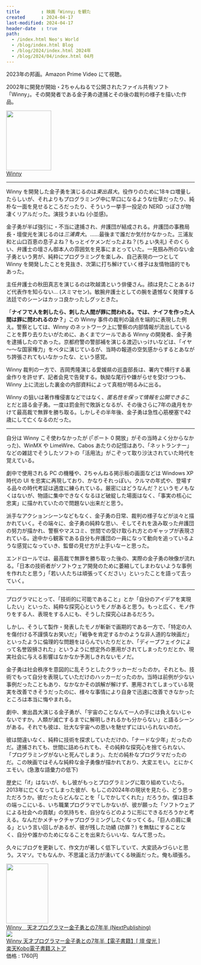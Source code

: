```yaml
---
title        : 映画「Winny」を観た
created      : 2024-04-17
last-modified: 2024-04-17
header-date  : true
path:
  - /index.html Neo's World
  - /blog/index.html Blog
  - /blog/2024/index.html 2024年
  - /blog/2024/04/index.html 04月
---
```


2023年の邦画。Amazon Prime Video にて視聴。

2002年に開発が開始・2ちゃんねるで公開されたファイル共有ソフト「Winny」。その開発者である金子勇の逮捕とその後の裁判の様子を描いた作品。

<div class="ad-amazon">
  <div class="ad-amazon-image">
    <a href="https://www.amazon.co.jp/dp/B0CHB1LV5V?tag=neos21-22&amp;linkCode=osi&amp;th=1&amp;psc=1">
      <img src="https://m.media-amazon.com/images/I/51lH8RerYFL._SL160_.jpg" width="120" height="160">
    </a>
  </div>
  <div class="ad-amazon-info">
    <div class="ad-amazon-title">
      <a href="https://www.amazon.co.jp/dp/B0CHB1LV5V?tag=neos21-22&amp;linkCode=osi&amp;th=1&amp;psc=1">Winny</a>
    </div>
  </div>
</div>

-----

Winny を開発した金子勇を演じるのは*東出昌大*。役作りのために18キロ増量したらしいが、それよりもプログラミング中に早口になるような仕草だったり、純朴な一面を見せるところだったり、そういう一挙手一投足の NERD っぽさが物凄くリアルだった。演技うまいね (小並感)。

金子勇が半ば強引に・不当に逮捕され、弁護団が結成される。弁護団の事務局長・壇俊光を演じるのは*三浦貴大*。……最後まで誰だか気付かなかった。三浦友和と山口百恵の息子よね？もっとイケメンだったよね？(ちょい失礼) そのくらい、弁護士の壇さん御本人の雰囲気を見事にまとっていた。一見掴み所のない金子勇という男が、純粋にプログラミングを楽しみ、自己表現の一つとして Winny を開発したことを見抜き、次第に打ち解けていく様子は友情物語的でもあった。

主任弁護士の秋田真志を演じるのは吹越満という俳優さん。顔は見たことあるけど代表作を知らない… (スミマセン)。敏腕弁護士としての腕を遺憾なく発揮する法廷でのシーンはカッコ良かったしグッときた。

「**ナイフで人を刺したら、刺した人間が罪に問われる。では、ナイフを作った人間は罪に問われるのか？**」この Winny 事件の裁判の論点を端的に表現した例え。警察としては、Winny のネットワーク上に警察の内部情報が流出していることを葬り去りたいがために、あくまでツールである Winny の開発者、金子勇を逮捕したのであった。京都府警の警部補を演じる渡辺いっけいなどは、「イヤ～～な国家権力」をベタに演じているが、当時の報道の空気感からするとあながち誇張されてもいなかったな、という感覚。

Winny 裁判の一方で、吉岡秀隆演じる愛媛県の巡査部長は、署内で横行する裏金作りを許せず、記者会見で告発する。執拗な尾行や嫌がらせを受けつつも、Winny 上に流出した裏金の内部資料によって真相が明るみに出る。

Winny の狙いは著作権侵害などではなく、*匿名性を保って情報を公開できる*ことだと語る金子勇。一度は罰金刑で敗訴となるが、その後さらに7年の歳月をかけて最高裁で無罪を勝ち取る。しかしその半年後、金子勇は急性心筋梗塞で42歳にして亡くなるのだった。

-----

自分は Winny こそ使わなかったが (「ポート 0 開放」がその当時よく分からなかった)、WinMX や LimeWire、Cabos あたりの記憶はあり、「ネットランナー」などの雑誌でそうしたソフトの「活用法」がこぞって取り沙汰されていた時代を覚えている。

劇中で使用される PC の機種や、2ちゃんねる掲示板の画面などは Windows XP 時代の UI を忠実に再現しており、かなりそれっぽい。クルマの年式や、登場する品々の時代考証は適度に練られている。厳密にはどうなんだ？というモノもなくはないが、物語に集中できなくなるほど破綻した場面はなく、「事実の核心に忠実」に描かれていたので問題ない出来だと思う。

派手なアクションシーンなどもなく、金子勇の日常、裁判の様子などが淡々と描かれていく。その端々に、金子勇の純粋な思い、そしてそれを汲み取った弁護団の努力が描かれ、警察やマスコミ、世間での受け取られ方とのギャップが表現されている。途中から観客である自分も弁護団の一員になって動向を追っているような感覚になっていき、監督の見せ方が上手いなーと思った。

エンドロールでは、最高裁で無罪を勝ち取った後の、実際の金子勇の映像が流れる。「日本の技術者がソフトウェア開発のために萎縮してしまわないような事例を作れたと思う」「若い人たちは頑張ってください」といったことを語って去っていく。

-----

プログラマにとって、「技術的に可能であること」とか「自分のアイデアを実現したい」といった、純粋な探究心というモノがあると思う。もっと広く、モノ作りをする人、表現をする人にも、そうした探究心はあるだろう。

しかし、そうして製作・発表したモノが斬新で画期的である一方で、「特定の人を傷付ける不謹慎なお笑いだ」「戦争を肯定するかのような非人道的な映画だ」といったように倫理的な問題をはらんでいたりだとか、「ディープフェイクによって名誉毀損された」というように想定外の悪用がされてしまったりだとか、現実社会に与える影響はなかなか予測しきれないモノだ。

金子勇は社会秩序を意図的に乱そうとしたクラッカーだったのか。それとも、技術でもって自分を表現していただけのハッカーだったのか。当時は前例が少ない事例だったこともあり、なかなかその誤解が解けず、悪用されてしまっている現実を改善できそうだったのに、様々な事情により自身で迅速に改善できなかったところは本当に悔やまれる。

劇中、東出昌大演じる金子勇が、「宇宙のことなんて一人の手には負えないじゃないですか。人類が滅亡するまでに解明しきれるかも分からない」と語るシーンがある。それでも彼は、壮大な宇宙への思いを馳せずにはいられないのだ。

彼は間違いなく、純粋に技術を探求していただけの、「ナードな少年」だったのだ。逮捕されても、世間に詰められても、その純粋な探究心を捨てられない、「プログラミングがないと死んでしまう」、ただの純朴なプログラマだったのだ。この映画ではそんな純粋な金子勇像が描かれており、大変エモい。とにかくエモい。(急激な語彙力の低下)

歴史に「if」はないが、もし彼がもっとプログラミングに取り組めていたら。2013年に亡くなってしまった彼が、もしこの2024年の現状を見たら、どう思っただろうか。彼だったらどんなことを「しでかしてくれた」だろうか。僕は日本の端っこにいる、いち職業プログラマでしかないが、彼が願った「ソフトウェアによる社会への貢献」の気持ちを、自分ならどのように形にできるだろうかと考える。なんだかメチャクチャプログラミングしたくなってくる。「巨人の肩に乗る」という言い回しがあるが、彼が残した功績 (功罪？) を無駄にすることなく、自分や誰かのためになることを出来たらいいな、なんて思った。

久々にブログを更新して、作文力が著しく低下していて、大変読みづらいと思う。スマソ。でもなんか、不思議と活力が湧いてくる映画だった。俺も頑張ろ。

<div class="ad-amazon">
  <div class="ad-amazon-image">
    <a href="https://www.amazon.co.jp/dp/B0875KDMCF?tag=neos21-22&amp;linkCode=osi&amp;th=1&amp;psc=1">
      <img src="https://m.media-amazon.com/images/I/512C96-z2fL._SL160_.jpg" width="112" height="160">
    </a>
  </div>
  <div class="ad-amazon-info">
    <div class="ad-amazon-title">
      <a href="https://www.amazon.co.jp/dp/B0875KDMCF?tag=neos21-22&amp;linkCode=osi&amp;th=1&amp;psc=1">Winny　天才プログラマー金子勇との7年半 (NextPublishing)</a>
    </div>
  </div>
</div>

<div class="ad-rakuten">
  <div class="ad-rakuten-image">
    <a href="https://hb.afl.rakuten.co.jp/hgc/g00reb42.waxycf23.g00reb42.waxyd080/?pc=https%3A%2F%2Fitem.rakuten.co.jp%2Frakutenkobo-ebooks%2Fc6094b6c6ff437f49b1e7a625286503a%2F&amp;m=http%3A%2F%2Fm.rakuten.co.jp%2Frakutenkobo-ebooks%2Fi%2F19135603%2F">
      <img src="https://thumbnail.image.rakuten.co.jp/@0_mall/rakutenkobo-ebooks/cabinet/5904/2000008395904.jpg?_ex=128x128">
    </a>
  </div>
  <div class="ad-rakuten-info">
    <div class="ad-rakuten-title">
      <a href="https://hb.afl.rakuten.co.jp/hgc/g00reb42.waxycf23.g00reb42.waxyd080/?pc=https%3A%2F%2Fitem.rakuten.co.jp%2Frakutenkobo-ebooks%2Fc6094b6c6ff437f49b1e7a625286503a%2F&amp;m=http%3A%2F%2Fm.rakuten.co.jp%2Frakutenkobo-ebooks%2Fi%2F19135603%2F">Winny 天才プログラマー金子勇との7年半【電子書籍】[ 壇 俊光 ]</a>
    </div>
    <div class="ad-rakuten-shop">
      <a href="https://hb.afl.rakuten.co.jp/hgc/g00reb42.waxycf23.g00reb42.waxyd080/?pc=https%3A%2F%2Fwww.rakuten.co.jp%2Frakutenkobo-ebooks%2F&amp;m=http%3A%2F%2Fm.rakuten.co.jp%2Frakutenkobo-ebooks%2F">楽天Kobo電子書籍ストア</a>
    </div>
    <div class="ad-rakuten-price">価格 : 1760円</div>
  </div>
</div>

